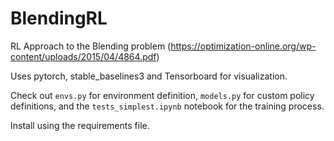 # BlendingRL
RL Approach to the Blending problem (https://optimization-online.org/wp-content/uploads/2015/04/4864.pdf)

Uses pytorch, stable_baselines3 and Tensorboard for visualization.

Check out `envs.py` for environment definition, `models.py` for custom policy definitions, and the `tests_simplest.ipynb` notebook for the training process.

Install using the requirements file.
